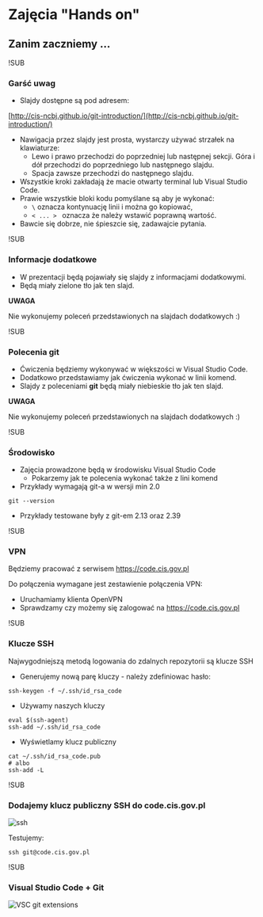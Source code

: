 # Zajęcia "Hands on"
## Zanim zaczniemy ...

!SUB
### Garść uwag
* Slajdy dostępne są pod adresem:

 [http://cis-ncbj.github.io/git-introduction/](http://cis-ncbj.github.io/git-introduction/)
* Nawigacja przez slajdy jest prosta, wystarczy używać strzałek na klawiaturze:
  * Lewo i prawo przechodzi do poprzedniej lub następnej sekcji. Góra i dół przechodzi do poprzedniego lub następnego slajdu.
  * Spacja zawsze przechodzi do następnego slajdu.
* Wszystkie kroki zakładają że macie otwarty terminal lub Visual Studio Code.
* Prawie wszystkie bloki kodu pomyślane są aby je wykonać:
  *  `\` oznacza kontynuację linii i można go kopiować,
  * `< ... > ` oznacza że należy wstawić poprawną wartość.
* Bawcie się dobrze, nie śpieszcie się, zadawajcie pytania.

!SUB
### Informacje dodatkowe
<!-- .slide: data-background="#c6e0a3" data-transition="fade" -->

* W prezentacji będą pojawiały się slajdy z informacjami dodatkowymi.
* Będą miały zielone tło jak ten slajd.

**UWAGA**

Nie wykonujemy poleceń przedstawionych na slajdach dodatkowych :)

!SUB
### Polecenia git
<!-- .slide: data-background="#bed3f4" data-transition="fade" -->

* Ćwiczenia będziemy wykonywać w większości w Visual Studio Code.
* Dodatkowo przedstawiamy jak ćwiczenia wykonać w linii komend.
* Slajdy z poleceniami **git** będą miały niebieskie tło jak ten slajd.

**UWAGA**

Nie wykonujemy poleceń przedstawionych na slajdach dodatkowych :)

!SUB
### Środowisko

* Zajęcia prowadzone będą w środowisku Visual Studio Code
  * Pokarzemy jak te polecenia wykonać także z lini komend
* Przykłady wymagają git-a w wersji min 2.0

```
git --version
```

* Przykłady testowane były z git-em 2.13 oraz 2.39

!SUB
### VPN

Będziemy pracować z serwisem https://code.cis.gov.pl

Do połączenia wymagane jest zestawienie połączenia VPN:
* Uruchamiamy klienta OpenVPN
* Sprawdzamy czy możemy się zalogować na https://code.cis.gov.pl

!SUB
### Klucze SSH

Najwygodniejszą metodą logowania do zdalnych repozytorii są klucze SSH

* Generujemy nową parę kluczy - należy zdefiniowac hasło:
```
ssh-keygen -f ~/.ssh/id_rsa_code
```

* Używamy naszych kluczy
```
eval $(ssh-agent)
ssh-add ~/.ssh/id_rsa_code
```

* Wyświetlamy klucz publiczny
```
cat ~/.ssh/id_rsa_code.pub
# albo
ssh-add -L
```

!SUB
### Dodajemy klucz publiczny SSH do code.cis.gov.pl

![ssh](images/ssh.png)

Testujemy:
```
ssh git@code.cis.gov.pl
```

<!--
!SUB
### Visual Studio Code + Git

![VSC start](images/vsc-start.png)
-->

!SUB
### Visual Studio Code + Git

![VSC git extensions](images/vsc-plugins.png)
